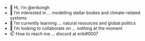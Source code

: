 - 👋 Hi, I’m @erikongh
- 👀 I’m interested in ... modelling stellar bodies and climate-related systems
- 🌱 I’m currently learning ... natural resources and global politics
- 💞️ I’m looking to collaborate on ... nothing at the moment
- 📫 How to reach me ... discord at erik#0007

<!---
erikongh/erikongh is a ✨ special ✨ repository because its `README.md` (this file) appears on your GitHub profile.
You can click the Preview link to take a look at your changes.
--->
